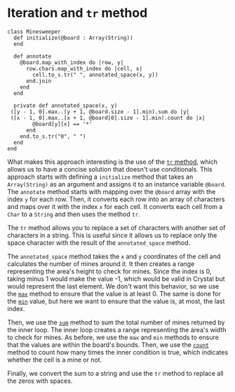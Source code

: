# Iteration and `tr` method

```crystal
class Minesweeper
  def initialize(@board : Array(String))
  end

  def annotate
    @board.map_with_index do |row, y|
      row.chars.map_with_index do |cell, x|
        cell.to_s.tr(" ", annotated_space(x, y))
      end.join
    end
  end

  private def annotated_space(x, y)
 ([y - 1, 0].max..[y + 1, @board.size - 1].min).sum do |y|
 ([x - 1, 0].max..[x + 1, @board[0].size - 1].min).count do |x|
        @board[y][x] == '*'
      end
    end.to_s.tr("0", " ")
  end
end
```

What makes this approach interesting is the use of the [`tr` method][tr-method], which allows us to have a concise solution that doesn't use conditionals.
This approach starts with defining a `initialize` method that takes an `Array(String)` as an argument and assigns it to an instance variable `@board`.
The `annotate` method starts with mapping over the `@board` array with the index `y` for each row.
Then, it converts each row into an array of characters and maps over it with the index `x` for each cell.
It converts each cell from a `Char` to a `String` and then uses the method `tr`.

The `tr` method allows you to replace a set of characters with another set of characters in a string.
This is useful since it allows us to replace only the space character with the result of the `annotated_space` method.

The `annotated_space` method takes the `x` and `y` coordinates of the cell and calculates the number of mines around it.
It then creates a range representing the area's height to check for mines.
Since the index is 0, taking minus 1 would make the value -1, which would be valid in Crystal but would represent the last element.
We don't want this behavior, so we use the [`max`][max-method] method to ensure that the value is at least 0.
The same is done for the [`min`][min-method] value, but here we want to ensure that the value is, at most, the last index.

Then, we use the [`sum`][sum-method] method to sum the total number of mines returned by the inner loop.
The inner loop creates a range representing the area's width to check for mines.
As before, we use the `max` and `min` methods to ensure that the values are within the board's bounds.
Then, we use the [`count`][count-method] method to count how many times the inner condition is true, which indicates whether the cell is a mine or not.

Finally, we convert the sum to a string and use the `tr` method to replace all the zeros with spaces.

[tr-method]: https://crystal-lang.org/api/String.html#tr%28from%3AString%2Cto%3AString%29%3AString-instance-method
[sum-method]: https://crystal-lang.org/api/Enumerable.html#sum-instance-method
[count-method]: https://crystal-lang.org/api/Enumerable.html#count%28%26%3AT-%3E%29%3AInt32-instance-method
[max-method]: https://crystal-lang.org/api/Enumerable.html#max%3AT-instance-method
[min-method]: https://crystal-lang.org/api/Enumerable.html#min%3AT-instance-method
